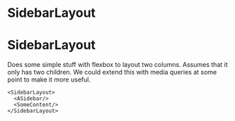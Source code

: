 SidebarLayout
====

      
# SidebarLayout

Does some simple stuff with flexbox to layout two columns. Assumes that it only has two children. We could extend this with media queries at some point to make it more useful.

```
<SidebarLayout>
  <ASidebar/>
  <SomeContent/>
</SidebarLayout>
```
